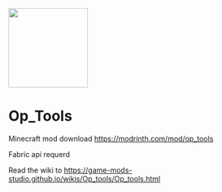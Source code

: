 <a href="https://modrinth.com/mod/fabric-api"><img src="https://i.imgur.com/Ol1Tcf8.png" width="156"></a>
# Op_Tools
Minecraft mod download https://modrinth.com/mod/op_tools

Fabric api requerd



Read the wiki to https://game-mods-studio.github.io/wikis/Op_tools/Op_tools.html
